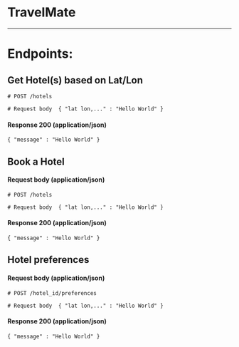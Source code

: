 
# TravelMate

---

# Endpoints:


## Get Hotel(s) based on Lat/Lon

	# POST /hotels

	# Request body	{ "lat lon,..." : "Hello World" }


#### Response 200 (application/json)
	
	{ "message" : "Hello World" }
	


## Book a Hotel

#### Request body (application/json)

	# POST /hotels
	
	# Request body	{ "lat lon,..." : "Hello World" }

#### Response 200 (application/json)

	{ "message" : "Hello World" }
	
	
## Hotel preferences

#### Request body (application/json)

	# POST /hotel_id/preferences
	
	# Request body	{ "lat lon,..." : "Hello World" }

#### Response 200 (application/json)

	{ "message" : "Hello World" }
	
	
